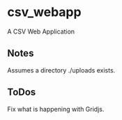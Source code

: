 # csv_webapp
A CSV Web Application
## Notes
Assumes a directory ./uploads exists.
## ToDos
Fix what is happening with Gridjs.
